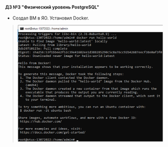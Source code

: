 #### ДЗ №3 "Физический уровень PostgreSQL"
- Создал ВМ в ЯО. Установил Docker.
>![alt tag](https://github.com/vinogradishev/vinogradishev/blob/5e4d78677a2bbc88519c1f30bb85c7b75b091822/Docker%20install.png)
